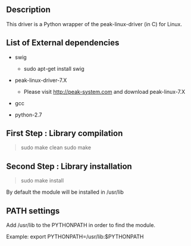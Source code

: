 Description
-----------

This driver is a Python wrapper of the  peak-linux-driver (in C) for Linux.


List of External dependencies
---------------------

- swig
  - sudo apt-get install swig

- peak-linux-driver-7.X
  - Please visit http://peak-system.com and download peak-linux-7.X

- gcc
- python-2.7


First Step : Library compilation
--------------------------------
> sudo make clean 
> sudo make


Second Step : Library installation
----------------------------------

> sudo make install

By default the module will be installed in /usr/lib


PATH settings
-------------

Add /usr/lib to the PYTHONPATH in order to find the module.

Example: export PYTHONPATH=/usr/lib:$PYTHONPATH


